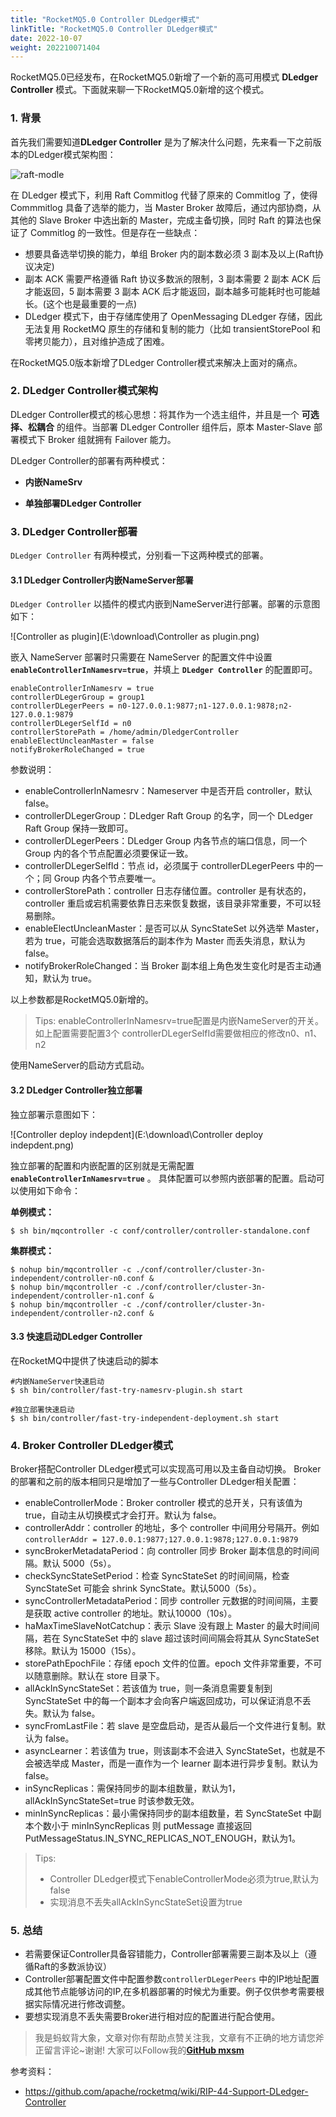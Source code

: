 ```yaml
---
title: "RocketMQ5.0 Controller DLedger模式"
linkTitle: "RocketMQ5.0 Controller DLedger模式"
date: 2022-10-07
weight: 202210071404
---
```


RocketMQ5.0已经发布，在RocketMQ5.0新增了一个新的高可用模式 **DLedger Controller** 模式。下面就来聊一下RocketMQ5.0新增的这个模式。

### 1. 背景

首先我们需要知道**DLedger Controller** 是为了解决什么问题，先来看一下之前版本的DLedger模式架构图：

![raft-modle](E:\download\raft-modle.png)

在 DLedger 模式下，利用 Raft Commitlog 代替了原来的 Commitlog 了，使得 Commmitlog 具备了选举的能力，当 Master Broker 故障后，通过内部协商，从其他的 Slave Broker 中选出新的 Master，完成主备切换，同时 Raft 的算法也保证了 Commitlog 的一致性。但是存在一些缺点：

- 想要具备选举切换的能力，单组 Broker 内的副本数必须 3 副本及以上(Raft协议决定)
- 副本 ACK 需要严格遵循 Raft 协议多数派的限制，3 副本需要 2 副本 ACK 后才能返回，5 副本需要 3 副本 ACK 后才能返回，副本越多可能耗时也可能越长。(这个也是最重要的一点)
- DLedger 模式下，由于存储库使用了 OpenMessaging DLedger 存储，因此无法复用 RocketMQ 原生的存储和复制的能力（比如 transientStorePool 和零拷贝能力），且对维护造成了困难。

在RocketMQ5.0版本新增了DLedger Controller模式来解决上面对的痛点。

### 2. DLedger Controller模式架构

DLedger Controller模式的核心思想：将其作为一个选主组件，并且是一个 **可选择、松耦合** 的组件。当部署 DLedger Controller 组件后，原本 Master-Slave 部署模式下 Broker 组就拥有 Failover 能力。

DLedger Controller的部署有两种模式：

- **内嵌NameSrv**

- **单独部署DLedger Controller**

### 3. DLedger Controller部署

`DLedger Controller` 有两种模式，分别看一下这两种模式的部署。

#### 3.1 DLedger Controller内嵌NameServer部署

`DLedger Controller` 以插件的模式内嵌到NameServer进行部署。部署的示意图如下：

![Controller as plugin](E:\download\Controller as plugin.png)

嵌入 NameServer 部署时只需要在 NameServer 的配置文件中设置 **`enableControllerInNamesrv=true`**，并填上 **`DLedger Controller`** 的配置即可。

```properties
enableControllerInNamesrv = true 
controllerDLegerGroup = group1
controllerDLegerPeers = n0-127.0.0.1:9877;n1-127.0.0.1:9878;n2-127.0.0.1:9879
controllerDLegerSelfId = n0
controllerStorePath = /home/admin/DledgerController
enableElectUncleanMaster = false
notifyBrokerRoleChanged = true
```

参数说明：

- enableControllerInNamesrv：Nameserver 中是否开启 controller，默认 false。
- controllerDLegerGroup：DLedger Raft Group 的名字，同一个 DLedger Raft Group 保持一致即可。
- controllerDLegerPeers：DLedger Group 内各节点的端口信息，同一个 Group 内的各个节点配置必须要保证一致。
- controllerDLegerSelfId：节点 id，必须属于 controllerDLegerPeers 中的一个；同 Group 内各个节点要唯一。
- controllerStorePath：controller 日志存储位置。controller 是有状态的，controller 重启或宕机需要依靠日志来恢复数据，该目录非常重要，不可以轻易删除。
- enableElectUncleanMaster：是否可以从 SyncStateSet 以外选举 Master，若为 true，可能会选取数据落后的副本作为 Master 而丢失消息，默认为 false。
- notifyBrokerRoleChanged：当 Broker 副本组上角色发生变化时是否主动通知，默认为 true。

以上参数都是RocketMQ5.0新增的。

> Tips: enableControllerInNamesrv=true配置是内嵌NameServer的开关。如上配置需要配置3个 controllerDLegerSelfId需要做相应的修改n0、n1、n2

使用NameServer的启动方式启动。

#### 3.2 DLedger Controller独立部署

独立部署示意图如下：

![Controller deploy indepdent](E:\download\Controller deploy indepdent.png)

独立部署的配置和内嵌配置的区别就是无需配置 **`enableControllerInNamesrv=true`** 。 具体配置可以参照内嵌部署的配置。启动可以使用如下命令：

**单例模式：**

```shell
$ sh bin/mqcontroller -c conf/controller/controller-standalone.conf
```

**集群模式：**

```shell
$ nohup bin/mqcontroller -c ./conf/controller/cluster-3n-independent/controller-n0.conf &
$ nohup bin/mqcontroller -c ./conf/controller/cluster-3n-independent/controller-n1.conf &
$ nohup bin/mqcontroller -c ./conf/controller/cluster-3n-independent/controller-n2.conf &
```

#### 3.3 快速启动DLedger Controller

在RocketMQ中提供了快速启动的脚本

```shell
#内嵌NameServer快速启动
$ sh bin/controller/fast-try-namesrv-plugin.sh start

#独立部署快速启动
$ sh bin/controller/fast-try-independent-deployment.sh start
```

### 4. Broker Controller DLedger模式

Broker搭配Controller DLedger模式可以实现高可用以及主备自动切换。 Broker的部署和之前的版本相同只是增加了一些与Controller DLedger相关配置：

- enableControllerMode：Broker controller 模式的总开关，只有该值为 true，自动主从切换模式才会打开。默认为 false。
- controllerAddr：controller 的地址，多个 controller 中间用分号隔开。例如`controllerAddr = 127.0.0.1:9877;127.0.0.1:9878;127.0.0.1:9879`
- syncBrokerMetadataPeriod：向 controller 同步 Broker 副本信息的时间间隔。默认 5000（5s）。
- checkSyncStateSetPeriod：检查 SyncStateSet 的时间间隔，检查 SyncStateSet 可能会 shrink SyncState。默认5000（5s）。
- syncControllerMetadataPeriod：同步 controller 元数据的时间间隔，主要是获取 active controller 的地址。默认10000（10s）。
- haMaxTimeSlaveNotCatchup：表示 Slave 没有跟上 Master 的最大时间间隔，若在 SyncStateSet 中的 slave 超过该时间间隔会将其从 SyncStateSet 移除。默认为 15000（15s）。
- storePathEpochFile：存储 epoch 文件的位置。epoch 文件非常重要，不可以随意删除。默认在 store 目录下。
- allAckInSyncStateSet：若该值为 true，则一条消息需要复制到 SyncStateSet 中的每一个副本才会向客户端返回成功，可以保证消息不丢失。默认为 false。
- syncFromLastFile：若 slave 是空盘启动，是否从最后一个文件进行复制。默认为 false。
- asyncLearner：若该值为 true，则该副本不会进入 SyncStateSet，也就是不会被选举成 Master，而是一直作为一个 learner 副本进行异步复制。默认为false。
- inSyncReplicas：需保持同步的副本组数量，默认为1，allAckInSyncStateSet=true 时该参数无效。
- minInSyncReplicas：最小需保持同步的副本组数量，若 SyncStateSet 中副本个数小于 minInSyncReplicas 则 putMessage 直接返回 PutMessageStatus.IN_SYNC_REPLICAS_NOT_ENOUGH，默认为1。

> Tips: 
>
> - Controller DLedger模式下enableControllerMode必须为true,默认为false
> - 实现消息不丢失allAckInSyncStateSet设置为true

### 5. 总结

- 若需要保证Controller具备容错能力，Controller部署需要三副本及以上（遵循Raft的多数派协议）
- Controller部署配置文件中配置参数`controllerDLegerPeers` 中的IP地址配置成其他节点能够访问的IP,在多机器部署的时候尤为重要。例子仅供参考需要根据实际情况进行修改调整。
- 要想实现消息不丢失需要Broker进行相对应的配置进行配合使用。

> 我是蚂蚁背大象，文章对你有帮助点赞关注我，文章有不正确的地方请您斧正留言评论~谢谢! 大家可以Follow我的[**GitHub mxsm**](https://github.com/mxsm)

参考资料：

- https://github.com/apache/rocketmq/wiki/RIP-44-Support-DLedger-Controller